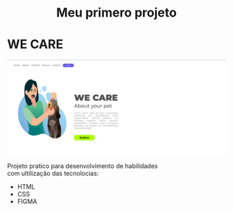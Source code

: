 <h1 align="center">Meu primero projeto </h1>

<h1> WE CARE </h1>

<img src="https://github.com/costahiago75/primeira-pagina-cirada-git/blob/master/img/Captura%20de%20tela%202025-07-09%20202218.png?raw=true" alt="print-projeto">

<p> Projeto pratico para desenvolvimento de habilidades  <br>
com ultilização das tecnolocias:</p>

<ul>
    <li>HTML</li>
    <li>CSS</li>
    <li>FIGMA</li>
</ul>
